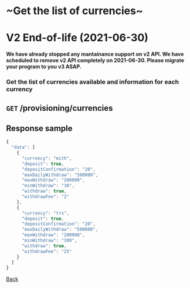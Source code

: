 # ~Get the list of currencies~

# V2 End-of-life (2021-06-30)
**We have already stopped any mantainance support on v2 API. We have scheduled to remove v2 API completely on 2021-06-30. Please migrate your program to you v3 ASAP.**

### Get the list of currencies available and information for each currency

## `GET` /provisioning/currencies

## Response sample

```javascript
{
  "data": [
    {
      "currency": "mith",
      "deposit": true,
      "depositConfirmation": "20",
      "maxDailyWithdraw": "500000",
      "maxWithdraw": "200000",
      "minWithdraw": "30",
      "withdraw": true,
      "withdrawFee": "2"
    },
    {
      "currency": "trx",
      "deposit": true,
      "depositConfirmation": "20",
      "maxDailyWithdraw": "500000",
      "maxWithdraw": "200000",
      "minWithdraw": "300",
      "withdraw": true,
      "withdrawFee": "25"
    }
  ]
}
```

[Back](../rest.md)

